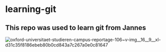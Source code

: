 # learning-git

## This repo was used to learn git from Jannes

![oxford-universitaet-studieren-campus-reportage-106~_v-img__16__9__xl_-d31c35f8186ebeb80b0cd843a7c267a0e0c81647](https://user-images.githubusercontent.com/90040697/132209325-f2fa36a4-a3c9-47f1-b173-586f712775d7.jpg)

